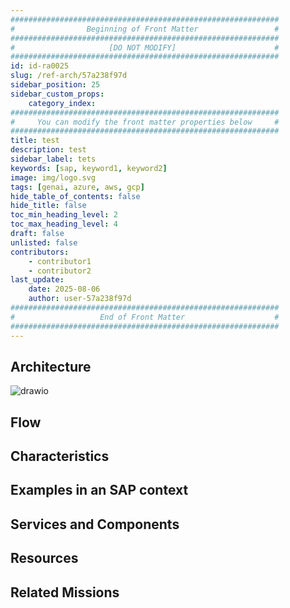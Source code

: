 ```yaml
---
############################################################
#                Beginning of Front Matter                 #
############################################################
#                     [DO NOT MODIFY]                      #
############################################################
id: id-ra0025
slug: /ref-arch/57a238f97d
sidebar_position: 25
sidebar_custom_props:
    category_index:
############################################################
#     You can modify the front matter properties below     #
############################################################
title: test
description: test
sidebar_label: tets
keywords: [sap, keyword1, keyword2]
image: img/logo.svg
tags: [genai, azure, aws, gcp]
hide_table_of_contents: false
hide_title: false
toc_min_heading_level: 2
toc_max_heading_level: 4
draft: false
unlisted: false
contributors:
    - contributor1
    - contributor2
last_update:
    date: 2025-08-06
    author: user-57a238f97d
############################################################
#                   End of Front Matter                    #
############################################################
---
```


<!-- Add the 'why?' for this architecture. Why do we have it? What is its purpose -->

## Architecture

<!-- The drawio "image" should appear right after the Solution Diagram SVG image -->
<!-- Note: [PLACEHOLDER] Please update the drawio with your architecture's drawio  -->

![drawio](drawio/template.drawio)

## Flow

<!-- Add your flow content here -->

## Characteristics

<!-- Add your characteristics content here -->

## Examples in an SAP context

<!-- Add your SAP context examples here -->

## Services and Components

<!-- Add your services and components here -->

## Resources

<!-- Add your resources here -->

## Related Missions

<!-- Add related missions here -->
